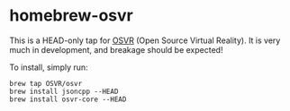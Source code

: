 # homebrew-osvr
This is a HEAD-only tap for [OSVR](http://www.osvr.org) (Open Source Virtual Reality). It is very much in development, and breakage should be expected!

To install, simply run:
```
brew tap OSVR/osvr
brew install jsoncpp --HEAD
brew install osvr-core --HEAD
```
